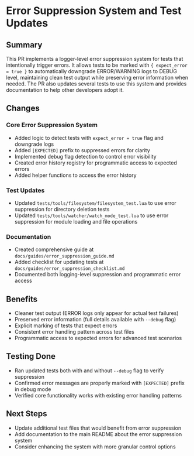 # Error Suppression System and Test Updates

## Summary

This PR implements a logger-level error suppression system for tests that intentionally trigger errors. It allows tests to be marked with `{ expect_error = true }` to automatically downgrade ERROR/WARNING logs to DEBUG level, maintaining clean test output while preserving error information when needed. The PR also updates several tests to use this system and provides documentation to help other developers adopt it.

## Changes

### Core Error Suppression System
- Added logic to detect tests with `expect_error = true` flag and downgrade logs
- Added `[EXPECTED]` prefix to suppressed errors for clarity
- Implemented debug flag detection to control error visibility
- Created error history registry for programmatic access to expected errors
- Added helper functions to access the error history

### Test Updates
- Updated `tests/tools/filesystem/filesystem_test.lua` to use error suppression for directory deletion tests
- Updated `tests/tools/watcher/watch_mode_test.lua` to use error suppression for module loading and file operations

### Documentation
- Created comprehensive guide at `docs/guides/error_suppression_guide.md`
- Added checklist for updating tests at `docs/guides/error_suppression_checklist.md`
- Documented both logging-level suppression and programmatic error access

## Benefits

- Cleaner test output (ERROR logs only appear for actual test failures)
- Preserved error information (full details available with `--debug` flag)
- Explicit marking of tests that expect errors
- Consistent error handling pattern across test files
- Programmatic access to expected errors for advanced test scenarios

## Testing Done

- Ran updated tests both with and without `--debug` flag to verify suppression
- Confirmed error messages are properly marked with `[EXPECTED]` prefix in debug mode
- Verified core functionality works with existing error handling patterns

## Next Steps

- Update additional test files that would benefit from error suppression
- Add documentation to the main README about the error suppression system
- Consider enhancing the system with more granular control options